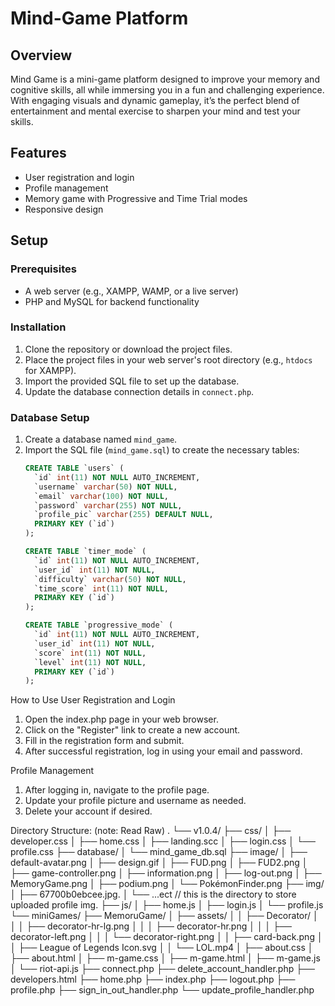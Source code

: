 # Mind-Game Platform

## Overview
Mind Game is a mini-game platform designed to improve your memory and cognitive skills, all while immersing you in a fun and challenging experience. With engaging visuals and dynamic gameplay, it’s the perfect blend of entertainment and mental exercise to sharpen your mind and test your skills.

## Features
- User registration and login
- Profile management
- Memory game with Progressive and Time Trial modes
- Responsive design

## Setup

### Prerequisites
- A web server (e.g., XAMPP, WAMP, or a live server)
- PHP and MySQL for backend functionality

### Installation
1. Clone the repository or download the project files.
2. Place the project files in your web server's root directory (e.g., `htdocs` for XAMPP).
3. Import the provided SQL file to set up the database.
4. Update the database connection details in `connect.php`.

### Database Setup
1. Create a database named `mind_game`.
2. Import the SQL file (`mind_game.sql`) to create the necessary tables:
   ```sql
   CREATE TABLE `users` (
     `id` int(11) NOT NULL AUTO_INCREMENT,
     `username` varchar(50) NOT NULL,
     `email` varchar(100) NOT NULL,
     `password` varchar(255) NOT NULL,
     `profile_pic` varchar(255) DEFAULT NULL,
     PRIMARY KEY (`id`)
   );

   CREATE TABLE `timer_mode` (
     `id` int(11) NOT NULL AUTO_INCREMENT,
     `user_id` int(11) NOT NULL,
     `difficulty` varchar(50) NOT NULL,
     `time_score` int(11) NOT NULL,
     PRIMARY KEY (`id`)
   );

   CREATE TABLE `progressive_mode` (
     `id` int(11) NOT NULL AUTO_INCREMENT,
     `user_id` int(11) NOT NULL,
     `score` int(11) NOT NULL,
     `level` int(11) NOT NULL,
     PRIMARY KEY (`id`)
   );

How to Use
User Registration and Login
1. Open the index.php page in your web browser.
2. Click on the "Register" link to create a new account.
3. Fill in the registration form and submit.
4. After successful registration, log in using your email and password.

Profile Management
1. After logging in, navigate to the profile page.
2. Update your profile picture and username as needed.
3. Delete your account if desired.

Directory Structure:
(note: Read Raw)
.
└── v1.0.4/
    ├── css/
    │   ├── developer.css
    │   ├── home.css
    │   ├── landing.scc
    │   ├── login.css
    │   └── profile.css
    ├── database/
    │   └── mind_game_db.sql
    ├── image/
    │   ├── default-avatar.png
    │   ├── design.gif
    │   ├── FUD.png
    │   ├── FUD2.png
    │   ├── game-controller.png
    │   ├── information.png
    │   ├── log-out.png
    │   ├── MemoryGame.png
    │   ├── podium.png
    │   └── PokémonFinder.png
    ├── img/
    │   ├── 67700b0ebcee.jpg.
    │   └── ...ect // this is the directory to store uploaded profile img.
    ├── js/
    │   ├── home.js
    │   ├── login.js
    │   └── profile.js
    └── miniGames/
        ├── MemoruGame/
        │   ├── assets/
        │   │   ├── Decorator/
        │   │   │   ├── decorator-hr-lg.png
        │   │   │   ├── decorator-hr.png
        │   │   │   ├── decorator-left.png
        │   │   │   └── decorator-right.png
        │   │   ├── card-back.png
        │   │   ├── League of Legends Icon.svg
        │   │   └── LOL.mp4
        │   ├── about.css
        │   ├── about.html
        │   ├── m-game.css
        │   ├── m-game.html
        │   ├── m-game.js
        │   └── riot-api.js
        ├── connect.php
        ├── delete_account_handler.php
        ├── developers.html
        ├── home.php
        ├── index.php
        ├── logout.php
        ├── profile.php
        ├── sign_in_out_handler.php
        └── update_profile_handler.php
